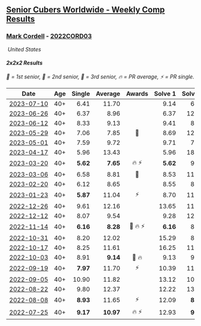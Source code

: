 <style>table {white-space: nowrap;}</style>
<link rel="stylesheet" type="text/css" href="/scw-comp/css/flags.css" />

## [Senior Cubers Worldwide - Weekly Comp Results](/scw-comp/results/)
### [Mark Cordell](README.md) - [2022CORD03](https://www.worldcubeassociation.org/persons/2022CORD03?event=222)

<i class="flag flag-US" />&nbsp;United States

#### 2x2x2 Results

<span style="white-space: nowrap;">🥇 = 1st senior</span>, <span style="white-space: nowrap;">🥈 = 2nd senior</span>, <span style="white-space: nowrap;">🥉 = 3rd senior</span>, <span style="white-space: nowrap;">🔥 = PR average</span>, <span style="white-space: nowrap;">⚡ = PR single</span>.

| Date | Age | Single | Average | Awards | Solve 1 | Solve 2 | Solve 3 | Solve 4 | Solve 5 | Video |
| :--: | :--: | --: | --: | :--: | --: | --: | --: | --: | --: | :-- |
| [2023-07-10](../../results/2023-07-10/222.md) | 40+ | 6.41 | 11.70 |  | 9.14 | 6.41 | 17.02 | 21.87 | 8.93 | [Desktop](https://www.facebook.com/events/198208716234931/permalink/204296872292782) / [Mobile](https://m.facebook.com/events/198208716234931?view=permalink&id=204296872292782) |
| [2023-06-26](../../results/2023-06-26/222.md) | 40+ | 6.37 | 8.96 |  | 6.37 | 12.64 | 8.53 | 9.81 | 8.53 | [Desktop](https://www.facebook.com/events/205496442461873/permalink/212255091786008) / [Mobile](https://m.facebook.com/events/205496442461873?view=permalink&id=212255091786008) |
| [2023-06-12](../../results/2023-06-12/222.md) | 40+ | 8.33 | 9.13 |  | 9.41 | 8.33 | 9.09 | 9.18 | 9.11 | [Desktop](https://www.facebook.com/events/2098018943739146/permalink/2102641313276909) / [Mobile](https://m.facebook.com/events/2098018943739146?view=permalink&id=2102641313276909) |
| [2023-05-29](../../results/2023-05-29/222.md) | 40+ | 7.06 | 7.85 | 🥉 | 8.69 | 12.77 | 7.61 | 7.24 | 7.06 | [Desktop](https://www.facebook.com/events/199553879662923/permalink/204238955861082) / [Mobile](https://m.facebook.com/events/199553879662923?view=permalink&id=204238955861082) |
| [2023-05-01](../../results/2023-05-01/222.md) | 40+ | 7.59 | 9.72 |  | 9.71 | 7.59 | 11.37 | 8.73 | 10.71 | [Desktop](https://www.facebook.com/events/751816416413742/permalink/755926872669363) / [Mobile](https://m.facebook.com/events/751816416413742?view=permalink&id=755926872669363) |
| [2023-04-17](../../results/2023-04-17/222.md) | 40+ | 5.96 | 13.43 |  | 5.96 | 18.95 | 14.35 | 8.89 | 17.06 | [Desktop](https://www.facebook.com/events/786804792820217/permalink/794084795425550) / [Mobile](https://m.facebook.com/events/786804792820217?view=permalink&id=794084795425550) |
| [2023-03-20](../../results/2023-03-20/222.md) | 40+ | **5.62** | **7.65** | 🔥 ⚡ | **5.62** | 9.33 | 7.07 | 7.49 | 8.40 | [Desktop](https://www.facebook.com/events/241366535002371/permalink/248913204247704) / [Mobile](https://m.facebook.com/events/241366535002371?view=permalink&id=248913204247704) |
| [2023-03-06](../../results/2023-03-06/222.md) | 40+ | 6.58 | 8.81 | 🥈 | 8.53 | 11.07 | 7.27 | 10.63 | 6.58 | [Desktop](https://www.facebook.com/events/229553919432988/permalink/235897125465334) / [Mobile](https://m.facebook.com/events/229553919432988?view=permalink&id=235897125465334) |
| [2023-02-20](../../results/2023-02-20/222.md) | 40+ | 6.12 | 8.65 |  | 8.55 | 8.75 | 14.81 | 8.66 | 6.12 | [Desktop](https://www.facebook.com/events/569225115154363/permalink/576672734409601) / [Mobile](https://m.facebook.com/events/569225115154363?view=permalink&id=576672734409601) |
| [2023-01-23](../../results/2023-01-23/222.md) | 40+ | **5.87** | 11.04 | ⚡ | 8.70 | 11.65 | **5.87** | 12.78 | 22.77 | [Desktop](https://www.facebook.com/events/492735749600024/permalink/501518035388462) / [Mobile](https://m.facebook.com/events/492735749600024?view=permalink&id=501518035388462) |
| [2022-12-26](../../results/2022-12-26/222.md) | 40+ | 9.61 | 12.16 |  | 13.65 | 11.41 | 9.61 | 11.42 | 15.43 | [Desktop](https://www.facebook.com/events/563573978559176/permalink/571968964386344) / [Mobile](https://m.facebook.com/events/563573978559176?view=permalink&id=571968964386344) |
| [2022-12-12](../../results/2022-12-12/222.md) | 40+ | 8.07 | 9.54 |  | 9.28 | 12.07 | 8.73 | 10.62 | 8.07 | [Desktop](https://www.facebook.com/events/1263750814207978/permalink/1274018409847885) / [Mobile](https://m.facebook.com/events/1263750814207978?view=permalink&id=1274018409847885) |
| [2022-11-14](../../results/2022-11-14/222.md) | 40+ | **6.16** | **8.28** | 🥈 🔥 ⚡ | **6.16** | 8.49 | 7.59 | 8.77 | 11.66 | [Desktop](https://www.facebook.com/events/5802707333170226/permalink/5841408745966751) / [Mobile](https://m.facebook.com/events/5802707333170226?view=permalink&id=5841408745966751) |
| [2022-10-31](../../results/2022-10-31/222.md) | 40+ | 8.20 | 12.02 |  | 15.29 | 8.20 | 10.10 | 14.95 | 11.01 | [Desktop](https://www.facebook.com/events/536496438309051/permalink/546260157332679) / [Mobile](https://m.facebook.com/events/536496438309051?view=permalink&id=546260157332679) |
| [2022-10-17](../../results/2022-10-17/222.md) | 40+ | 8.25 | 11.61 |  | 16.25 | 11.65 | 10.68 | 12.50 | 8.25 | [Desktop](https://www.facebook.com/events/3406415112938858/permalink/3418607578386278) / [Mobile](https://m.facebook.com/events/3406415112938858?view=permalink&id=3418607578386278) |
| [2022-10-03](../../results/2022-10-03/222.md) | 40+ | 8.91 | **9.14** | 🥉 🔥 | 9.13 | 9.15 | 11.20 | 8.91 | 9.15 | [Desktop](https://www.facebook.com/events/1113163972925182/permalink/1124375881803991) / [Mobile](https://m.facebook.com/events/1113163972925182?view=permalink&id=1124375881803991) |
| [2022-09-19](../../results/2022-09-19/222.md) | 40+ | **7.97** | 11.70 | ⚡ | 10.39 | 11.75 | 16.46 | **7.97** | 12.96 | [Desktop](https://www.facebook.com/events/400132442274991/permalink/410802764541292) / [Mobile](https://m.facebook.com/events/400132442274991?view=permalink&id=410802764541292) |
| [2022-09-05](../../results/2022-09-05/222.md) | 40+ | 10.90 | 11.82 |  | 13.12 | 10.90 | 11.03 | 21.29 | 11.30 | [Desktop](https://www.facebook.com/events/865213714460720/permalink/874571090191649) / [Mobile](https://m.facebook.com/events/865213714460720?view=permalink&id=874571090191649) |
| [2022-08-22](../../results/2022-08-22/222.md) | 40+ | 9.80 | 12.37 |  | 12.22 | 13.12 | 11.77 | 9.80 | 13.14 | [Desktop](https://www.facebook.com/events/1050714292295463/permalink/1059863888047170) / [Mobile](https://m.facebook.com/events/1050714292295463?view=permalink&id=1059863888047170) |
| [2022-08-08](../../results/2022-08-08/222.md) | 40+ | **8.93** | 11.65 | ⚡ | 12.09 | **8.93** | 12.07 | 13.87 | 10.79 | [Desktop](https://www.facebook.com/events/825089031814345/permalink/833534580969790) / [Mobile](https://m.facebook.com/events/825089031814345?view=permalink&id=833534580969790) |
| [2022-07-25](../../results/2022-07-25/222.md) | 40+ | **9.17** | **10.97** | 🔥 ⚡ | 12.93 | **9.17** | 11.72 | 11.46 | 9.72 | [Desktop](https://www.facebook.com/events/735191414262810/permalink/743811376734147) / [Mobile](https://m.facebook.com/events/735191414262810?view=permalink&id=743811376734147) |


<!-- Global site tag (gtag.js) - Google Analytics -->
<script async src="https://www.googletagmanager.com/gtag/js?id=UA-86348435-3"></script>
<script>window.dataLayer = window.dataLayer || []; function gtag() {dataLayer.push(arguments);} gtag('js', new Date()); gtag('config', 'UA-86348435-3');</script>
